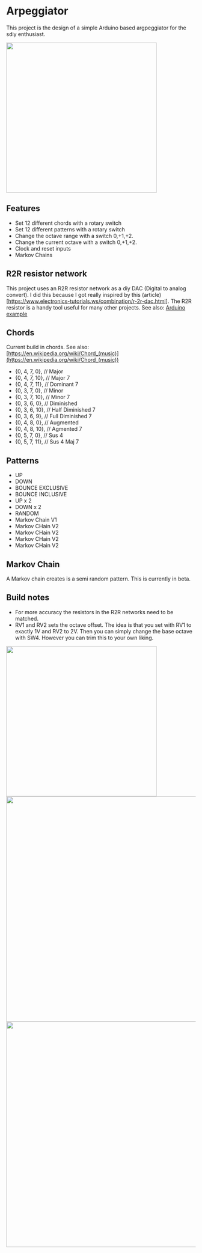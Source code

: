 # Arpeggiator

This project is the design of a simple Arduino based argpeggiator for the sdiy enthusiast. 

<img src="https://raw.githubusercontent.com/PierreIsCoding/sdiy/main/Arpeggiator/images/20210813_130817.jpg" height="400" />

## Features
* Set 12 different chords with a rotary switch
* Set 12 different patterns with a rotary switch
* Change the octave range with a switch 0,+1,+2.
* Change the current octave with a switch 0,+1,+2.
* Clock and reset inputs
* Markov Chains

## R2R resistor network
This project uses an R2R resistor network as a diy DAC (Digital to analog convert). I did this because I got really inspired by this (article)[https://www.electronics-tutorials.ws/combination/r-2r-dac.html]. The R2R resistor is a handy tool useful for many other projects. See also: [Arduino example](https://create.arduino.cc/projecthub/instrumentation-system/dac-8-bit-using-r-2r-ladder-964837)

## Chords
Current build in chords. See also: [https://en.wikipedia.org/wiki/Chord_(music)](https://en.wikipedia.org/wiki/Chord_(music))
* {0, 4, 7, 0},  // Major
* {0, 4, 7, 10}, // Major 7
* {0, 4, 7, 11}, // Dominant 7
* {0, 3, 7, 0},  // Minor
* {0, 3, 7, 10}, // Minor 7
* {0, 3, 6, 0},  // Diminished
* {0, 3, 6, 10}, // Half Diminished 7
* {0, 3, 6, 9},  // Full Diminished 7
* {0, 4, 8, 0},  // Augmented
* {0, 4, 8, 10}, // Agmented 7
* {0, 5, 7, 0},  // Sus 4
* {0, 5, 7, 11}, // Sus 4 Maj 7

## Patterns
* UP
* DOWN
* BOUNCE EXCLUSIVE
* BOUNCE INCLUSIVE
* UP x 2
* DOWN x 2
* RANDOM
* Markov Chain V1
* Markov CHain V2
* Markov CHain V2
* Markov CHain V2
* Markov CHain V2

## Markov Chain
A Markov chain creates is a semi random pattern. This is currently in beta. 

## Build notes
* For more accuracy the resistors in the R2R networks need to be matched.
* RV1 and RV2 sets the octave offset. The idea is that you set with RV1 to exactly 1V and RV2 to 2V. Then you can simply change the base octave with SW4. However you can trim this to your own liking.  

<img src="https://raw.githubusercontent.com/PierreIsCoding/sdiy/main/Arpeggiator/images/20210813_130710.jpg" width="400" />
<img src="https://raw.githubusercontent.com/PierreIsCoding/sdiy/main/Arpeggiator/images/20210813_130742.jpg" width="600" />
<img src="https://raw.githubusercontent.com/PierreIsCoding/sdiy/main/Arpeggiator/images/20210813_130747.jpg" width="600" />
